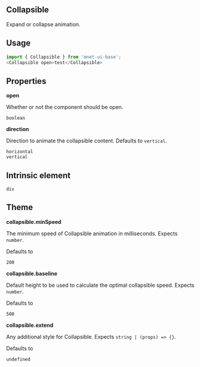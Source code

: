 ## Collapsible
Expand or collapse animation.

## Usage

```javascript
import { Collapsible } from 'mnet-ui-base';
<Collapsible open>test</Collapsible>
```

## Properties

**open**

Whether or not the component should be open.

```
boolean
```

**direction**

Direction to animate the collapsible content. Defaults to `vertical`.

```
horizontal
vertical
```
  
## Intrinsic element

```
div
```
## Theme
  
**collapsible.minSpeed**

The minimum speed of Collapsible animation in milliseconds. Expects `number`.

Defaults to

```
200
```

**collapsible.baseline**

Default height to be used to calculate the optimal collapsible speed. Expects `number`.

Defaults to

```
500
```

**collapsible.extend**

Any additional style for Collapsible. Expects `string | (props) => {}`.

Defaults to

```
undefined
```
